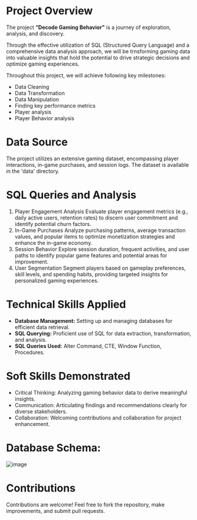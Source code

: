  # Project Overview
 The project **“Decode Gaming Behavior"** is a journey of exploration, analysis, and discovery. 

 Through the effective utilization of SQL (Structured Query Language) and a comprehensive data analysis approach, we will be trnsforming gaming data into valuable 
 insights that hold the potential to drive strategic decisions and optimize gaming experiences.

 Throughout this project, we will achieve following key milestones:
 - Data Cleaning
 - Data Transformation
 - Data Manipulation
 - Finding key performance metrics
 - Player analysis
 - Player Behavior analysis

 # Data Source
   The project utilizes an extensive gaming dataset, encompassing player interactions, in-game purchases, and session logs. The dataset is available in the 'data' directory.

 # SQL Queries and Analysis
   1. Player Engagement Analysis
      Evaluate player engagement metrics (e.g., daily active users, retention rates) to discern user commitment and identify potential churn factors.
   2. In-Game Purchases
      Analyze purchasing patterns, average transaction values, and popular items to optimize monetization strategies and enhance the in-game economy.
   3. Session Behavior
      Explore session duration, frequent activities, and user paths to identify popular game features and potential areas for improvement.
   4. User Segmentation
      Segment players based on gameplay preferences, skill levels, and spending habits, providing targeted insights for personalized gaming experiences.

# Technical Skills Applied
 - **Database Management:** Setting up and managing databases for efficient data retrieval.
 - **SQL Querying:** Proficient use of SQL for data extraction, transformation, and analysis.
 - **SQL Queries Used:** Alter Command, CTE, Window Function, Procedures.
   
# Soft Skills Demonstrated
  - Critical Thinking: Analyzing gaming behavior data to derive meaningful insights.
  - Communication: Articulating findings and recommendations clearly for diverse stakeholders.
  - Collaboration: Welcoming contributions and collaboration for project enhancement.

# Database Schema:
  ![image](https://github.com/Raazzxx/Decode-Gaming-Behavior-Using-SQL/assets/146076805/6fa0305b-143e-4da1-9da9-50b2ed9b5600)

# Contributions
  Contributions are welcome! Feel free to fork the repository, make improvements, and submit pull requests.
